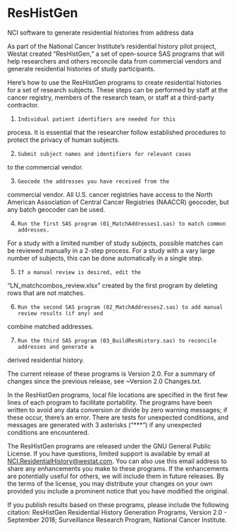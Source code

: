 # ResHistGen
NCI software to generate residential histories from address data

As part of the National Cancer Institute’s residential history pilot project, 
Westat created “ResHistGen,” a set of open-source SAS programs that will 
help researchers and others reconcile data from commercial vendors and 
generate residential histories of study participants. 

Here’s how to use the ResHistGen programs to create
residential histories for a set of research subjects. These steps can be
performed by staff at the cancer registry, members of the research team, or
staff at a third-party contractor.

1.     Individual patient identifiers are needed for this
process. It is essential that the researcher follow established procedures to
protect the privacy of human subjects.

2.     Submit subject names and identifiers for relevant cases
to the commercial vendor.

3.     Geocode the addresses you have received from the
commercial vendor. All U.S. cancer registries have access to the North American
Association of Central Cancer Registries (NAACCR) geocoder, but any batch
geocoder can be used.

4.     Run the first SAS program (01_MatchAddresses1.sas) to match common addresses. 
For a study with a limited number of study subjects, possible matches can be reviewed 
manually in a 2-step process. For a study with a vary large number of subjects, 
this can be done automatically in a single step.

5.     If a manual review is desired, edit the
“LN_matchcombos_review.xlsx” created by the first program by deleting rows that
are not matches.

6.     Run the second SAS program (02_MatchAddresses2.sas) to add manual review results (if any) and
combine matched addresses.

7.     Run the third SAS program (03_BuildResHistory.sas) to reconcile addresses and generate a
derived residential history.

The current release of these programs is Version 2.0.  For a summary of changes
since the previous release, see ~Version 2.0 Changes.txt.

In the ResHistGen programs, local file
locations are specified in the first few lines of each program to facilitate
portability. The programs have been written to avoid any data conversion or
divide by zero warning messages; if these occur, there’s an error. There are
tests for unexpected conditions, and messages are generated with 3 asterisks
(“***”) if any unexpected conditions are encountered.

The ResHistGen programs are released under the GNU General Public License. 
If you have questions, limited support is available by email at 
NCI.ResidentialHistory@westat.com. You can also use this email address to share any
enhancements you make to these programs. If the enhancements are potentially useful
for others, we will include them in future releases. By the terms of the
license, you may distribute your changes on your own provided you include a
prominent notice that you have modified the original.

If you publish results based on these programs, please include the following citation: 
  ResHistGen Residential History Generation Programs, Version 2.0 - September 2018; 
  Surveillance Research Program, National Cancer Institute.
